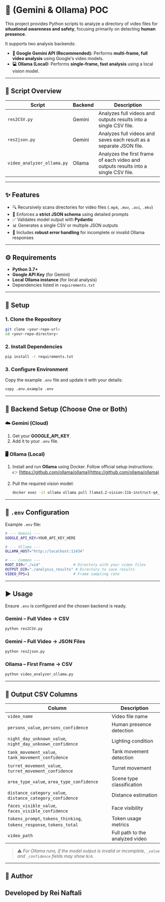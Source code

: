 
# 🎥 (Gemini & Ollama) POC

This project provides Python scripts to analyze a directory of video files for **situational awareness and safety**, focusing primarily on detecting **human presence**.

It supports two analysis backends:

* **🧠 Google Gemini API (Recommended):** Performs **multi-frame, full video analysis** using Google's video models.
* **💻 Ollama (Local):** Performs **single-frame, fast analysis** using a local vision model.

---

## 📜 Script Overview

| Script                     | Backend | Description                                                                        |
| -------------------------- | ------- | ---------------------------------------------------------------------------------- |
| `res2CSV.py`               | Gemini  | Analyzes full videos and outputs results into a single CSV file.                   |
| `res2json.py`              | Gemini  | Analyzes full videos and saves each result as a separate JSON file.                |
| `video_analyzer_ollama.py` | Ollama  | Analyzes the first frame of each video and outputs results into a single CSV file. |

---

## ✨ Features

* 🔍 Recursively scans directories for video files (`.mp4`, `.mov`, `.avi`, `.mkv`)
* 🧾 Enforces a **strict JSON schema** using detailed prompts
* ✅ Validates model output with **Pydantic**
* 📊 Generates a single CSV or multiple JSON outputs
* 🧩 Includes **robust error handling** for incomplete or invalid Ollama responses

---

## ⚙️ Requirements

* **Python 3.7+**
* **Google API Key** (for Gemini)
* **Local Ollama instance** (for local analysis)
* Dependencies listed in `requirements.txt`

---

## 🚀 Setup

### 1. Clone the Repository

```bash
git clone <your-repo-url>
cd <your-repo-directory>
```

### 2. Install Dependencies

```bash
pip install -r requirements.txt
```

### 3. Configure Environment

Copy the example `.env` file and update it with your details:

```bash
copy .env.example .env
```

---

## 🔧 Backend Setup (Choose One or Both)

### ☁️ Gemini (Cloud)

1. Get your **GOOGLE_API_KEY**.
2. Add it to your `.env` file.

### 🖥️ Ollama (Local)

1. Install and run **Ollama** using Docker. Follow official setup instructions:
   👉 [https://github.com/ollama/ollama](https://github.com/ollama/ollama)
2. Pull the required vision model:

   ```bash
   docker exec -it ollama ollama pull llama3.2-vision:11b-instruct-q4_K_M
   ```

---

## 🧩 `.env` Configuration

Example `.env` file:

```bash
# --- Gemini ---
GOOGLE_API_KEY=YOUR_API_KEY_HERE 

# --- Ollama ---
OLLAMA_HOST="http://localhost:11434"

# --- Common ---
ROOT_DIR="./vid"               # Directory with your video files
OUTPUT_DIR="./analysis_results" # Directory to save results
VIDEO_FPS=1                    # Frame sampling rate
```

---

## ▶️ Usage

Ensure `.env` is configured and the chosen backend is ready.

### Gemini – Full Video → CSV

```bash
python res2CSV.py
```

### Gemini – Full Video → JSON Files

```bash
python res2json.py
```

### Ollama – First Frame → CSV

```bash
python video_analyzer_ollama.py
```

---

## 📑 Output CSV Columns

| Column                                                                | Description                     |
| --------------------------------------------------------------------- | ------------------------------- |
| `video_name`                                                          | Video file name                 |
| `persons_value`, `persons_confidence`                                 | Human presence detection        |
| `night_day_unknown_value`, `night_day_unknown_confidence`             | Lighting condition              |
| `tank_movement_value`, `tank_movement_confidence`                     | Tank movement detection         |
| `turret_movement_value`, `turret_movement_confidence`                 | Turret movement                 |
| `area_type_value`, `area_type_confidence`                             | Scene type classification       |
| `distance_category_value`, `distance_category_confidence`             | Distance estimation             |
| `faces_visible_value`, `faces_visible_confidence`                     | Face visibility                 |
| `tokens_prompt`, `tokens_thinking`, `tokens_response`, `tokens_total` | Token usage metrics             |
| `video_path`                                                          | Full path to the analyzed video |

> ⚠️ *For Ollama runs, if the model output is invalid or incomplete, `_value` and `_confidence` fields may show `N/A`.*

---

## 🧠 Author

Developed by **Rei Naftali**
---
